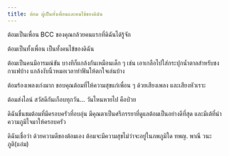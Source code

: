 ```yaml
---
title: ต้อม ผู้เป็นทั้งเพื่อนและคนไข้ของดิฉัน
---
```



ต้อมเป็นเพื่อน BCC ของคุณกล้วยคนแรกที่ดิฉันได้รู้จัก

ต้อมเป็นทั้งเพื่อน เป็นทั้งคนไข้ของดิฉัน

ต้อมเป็นคนมีอารมณ์ขัน บางทีก็แกล้งกันเหมือนเด็ก ๆ เช่น เอาเกลือไปใส่กระปุกน้ำตาลสำหรับชงกาแฟบ้าง  แกล้งงับนิ้วหมอเวลาทำฟันให้ตกใจเล่นบ้าง

ต้อมร้องเพลงเก่งมาก  ขอบคุณต้อมที่ให้ความสุขแก่เพื่อน ๆ ด้วยเสียงเพลง และเสียงหัวเราะ

ต้อมส่งไลน์ สวัสดีกันเกือบทุกวัน… วันไหนหายไป คือป่วย

ดิฉันชื่นชมต้อมที่มีครอบครัวที่อบอุ่น มีคุณตาเป็นศรีภรรยาที่ดูแลต้อมเป็นอย่างดีที่สุด และมีเต้ที่นำความภูมิใจมาให้ครอบครัว

ดิฉันเชื่อว่า ด้วยความดีของต้อมเอง ต้อมจะมีความสุขไม่ว่าจะอยู่ในภพภูมิใด
ทพญ. พาณี วนะภูติ(แอ๋ม)

